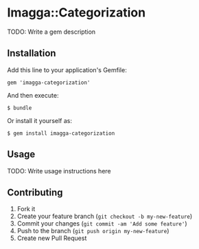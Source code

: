 # Imagga::Categorization

TODO: Write a gem description

## Installation

Add this line to your application's Gemfile:

    gem 'imagga-categorization'

And then execute:

    $ bundle

Or install it yourself as:

    $ gem install imagga-categorization

## Usage

TODO: Write usage instructions here

## Contributing

1. Fork it
2. Create your feature branch (`git checkout -b my-new-feature`)
3. Commit your changes (`git commit -am 'Add some feature'`)
4. Push to the branch (`git push origin my-new-feature`)
5. Create new Pull Request
